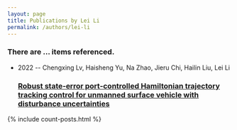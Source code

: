 ```yaml
---
layout: page
title: Publications by Lei Li
permalink: /authors/lei-li
---
```


<h3 id="number-posts">There are ... items referenced.</h3>
<ul class="post-list">
<li><span class='post-meta'>2022 -- Chengxing Lv, Haisheng Yu, Na Zhao, Jieru Chi, Hailin Liu, Lei Li</span><h3><a class='post-link' href="{{ site.baseurl }}/robust-state-error-port-controlled-hamiltonian-trajectory-tracking-control-for-unmanned-surface-vehicle-with-disturbance-uncertainties">Robust state‐error port‐controlled Hamiltonian trajectory tracking control for unmanned surface vehicle with disturbance uncertainties</a></h3></li>

</ul>
{% include count-posts.html %}
